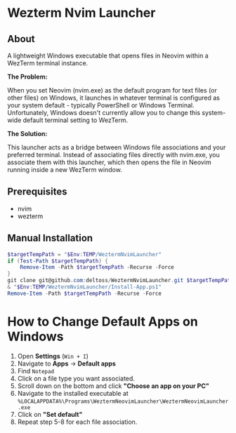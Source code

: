 # Wezterm Nvim Launcher

## About

A lightweight Windows executable that opens files in Neovim within a WezTerm terminal instance.

**The Problem:**

When you set Neovim (nvim.exe) as the default program for text files (or other files) on Windows, it launches in whatever terminal is configured as your system default - typically PowerShell or Windows Terminal. Unfortunately, Windows doesn't currently allow you to change this system-wide default terminal setting to WezTerm.

**The Solution:**

This launcher acts as a bridge between Windows file associations and your preferred terminal. Instead of associating files directly with nvim.exe, you associate them with this launcher, which then opens the file in Neovim running inside a new WezTerm window.

## Prerequisites

- nvim
- wezterm

## Manual Installation

```powershell
$targetTempPath = "$Env:TEMP/WeztermNvimLauncher"
if (Test-Path $targetTempPath) {
    Remove-Item -Path $targetTempPath -Recurse -Force
}
git clone git@github.com:deltoss/WeztermNvimLauncher.git $targetTempPath
& "$Env:TEMP/WeztermNvimLauncher/Install-App.ps1"
Remove-Item -Path $targetTempPath -Recurse -Force
```

# How to Change Default Apps on Windows

1. Open **Settings** (`Win + I`)
2. Navigate to **Apps** → **Default apps**
4. Find `Notepad`
5. Click on a file type you want associated.
6. Scroll down on the bottom and click **"Choose an app on your PC"**
7. Navigate to the installed executable at `%LOCALAPPDATA%\Programs\WeztermNeovimLauncher\WeztermNeovimLauncher.exe`
8. Click on **"Set default"**
9. Repeat step 5-8 for each file association.

